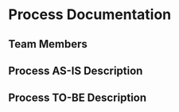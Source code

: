 # Process Documentation

## Team Members

## Process AS-IS Description
## Process TO-BE Description
